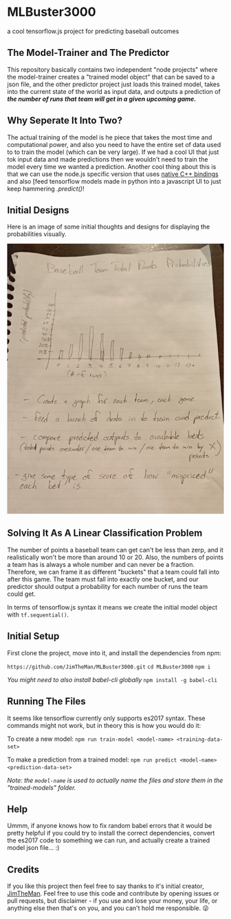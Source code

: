 # MLBuster3000
a cool tensorflow.js project for predicting baseball outcomes


## The Model-Trainer and The Predictor
This repository basically contains two independent "node projects" where the model-trainer creates a "trained model object" that can be saved to a json file, and the other predictor project just loads this trained model, takes into the current state of the world as input data, and outputs a prediction of <i><b>the number of runs that team will get in a given upcoming game.</b></i>

## Why Seperate It Into Two?
The actual training of the model is he piece that takes the most time and computational power, and also you need to have the entire set of data used to to train the model (which can be very large). If we had a cool UI that just tok input data and made predictions then we wouldn't need to train the model every time we wanted a prediction. Another cool thing about this is that we can use the node.js specific version that uses [native C++ bindings](https://js.tensorflow.org/setup/) and also [feed tensorflow models made in python into a javascript UI to just keep hammering <i>.predict()</i>!  


## Initial Designs

Here is an image of some initial thoughts and designs for displaying the probabilities visually. 

<img src=./imgs/mlbuster-design-1.png />


## Solving It As A Linear Classification Problem
The number of points a baseball team can get can't be less than zerp, and it realistically won't be more than around 10 or 20. Also, the numbers of points a team has is always a whole number and can never be a fraction. Therefore, we can frame it as different "buckets" that a team could fall into after this game. The team must fall into exactly one bucket, and our predictor should output a probability for each number of runs the team could get.

In terms of tensorflow.js syntax it means we create the initial model object with `tf.sequential()`.


## Initial Setup
First clone the project, move into it, and install the dependencies from npm:

`https://github.com/JimTheMan/MLBuster3000.git`
`cd MLBuster3000`
`npm i`

<i>You might need to also install babel-cli globally</i>
`npm install -g babel-cli`


## Running The Files
It seems like tensorflow currently only supports es2017 syntax. These commands might not work, but in theory this is how you would do it:

To create a new model:
`npm run train-model <model-name> <training-data-set>`

To make a prediction from a trained model:
`npm run predict <model-name> <prediction-data-set>`


<i>Note: the `model-name` is used to actually name the files and store them in the "trained-models" folder.</i>

## Help
Ummm, if anyone knows how to fix random babel errors that it would be pretty helpful if you could try to install the correct dependencies, convert the es2017 code to something we can run, and actually create a trained model json file... :)

## Credits 

If you like this project then feel free to say thanks to it's initial creator, [JimTheMan](https://github.com/JimTheMan). Feel free to use this code and contribute by opening issues or pull requests, but disclaimer - if you use and lose your money, your life, or anything else then that's on you, and you can't hold me responsible. 😜 

